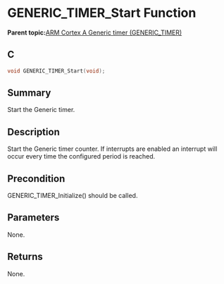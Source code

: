 # GENERIC\_TIMER\_Start Function

**Parent topic:**[ARM Cortex A Generic timer \(GENERIC\_TIMER\)](GUID-D781FC89-91D3-4EFD-8877-25F1D125D366.md)

## C

```c
void GENERIC_TIMER_Start(void);
```

## Summary

Start the Generic timer.

## Description

Start the Generic timer counter. If interrupts are enabled an interrupt will occur every time the configured period is reached.

## Precondition

GENERIC\_TIMER\_Initialize\(\) should be called.

## Parameters

None.

## Returns

None.

